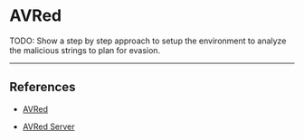 # AVRed

TODO: Show a step by step approach to setup the environment to analyze the malicious strings to plan for evasion.

---
## References

- [AVRed](https://github.com/dobin/avred)

- [AVRed Server](https://github.com/dobin/avred-server)